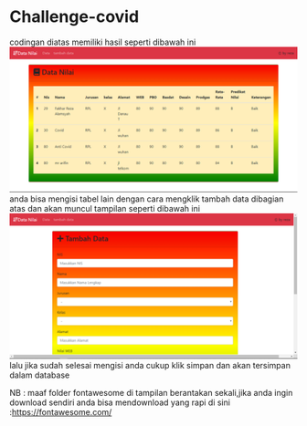 # Challenge-covid
codingan diatas memiliki hasil seperti dibawah ini
![alt text](https://github.com/rezaalamsyah/Challenge-covid/blob/master/tew.png)
anda bisa mengisi tabel lain dengan cara mengklik tambah data dibagian atas dan akan muncul tampilan seperti dibawah ini
![alt text](https://github.com/rezaalamsyah/Challenge-covid/blob/master/tew2.png)
lalu jika sudah selesai mengisi anda cukup klik simpan dan akan tersimpan dalam database

NB : maaf folder fontawesome di tampilan berantakan sekali,jika anda ingin download sendiri anda bisa mendownload yang rapi di sini :https://fontawesome.com/
